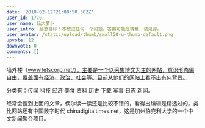```yaml
---
date: '2018-02-12T21:08:50.382Z'
user_id: 1770
user_name: 品大萝卜
user_intro: 品葱目标：不放过任何一个问题。答案可能是转载，请见谅。
user_avatar: /static/upload/thumb/small50-u-thumb-default.png
upvote: 12
downvote: 0
comments: []
---
```


墙外楼（www.letscorp.net/），主要是一个以采集博文为主的网站，意识形态偏自由，覆盖面有经济、政治、社会等。目前从他们的网站上看不出有何背景。

分类有：传闻 科技 经济 美食 资料 历史 下载 军事 日志 新闻。

经常会搜到上面的文章，偶尔读一读还是比较不错的，看得出编辑是精选过的。类比网站还有中国数字时代 chinadigitaltimes.net，这是加州伯克利大学的一个中文新闻聚合项目。

